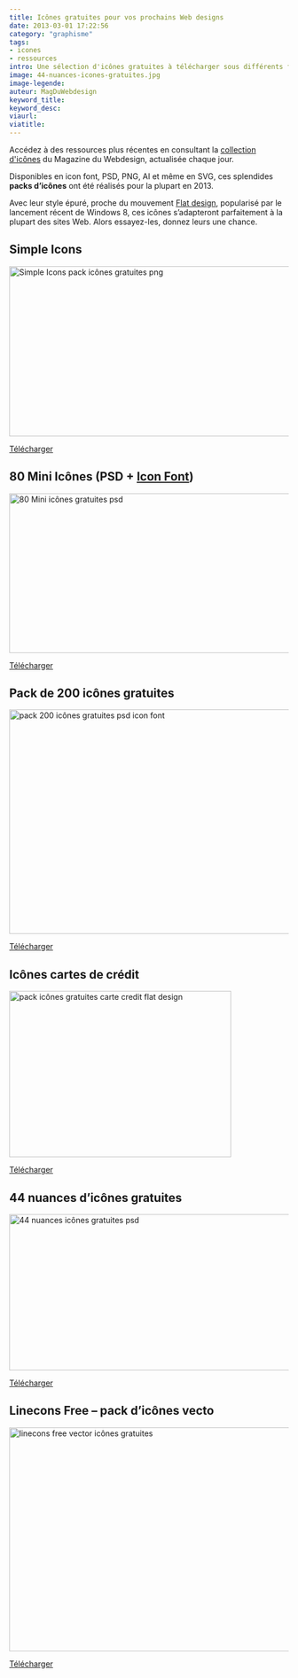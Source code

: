 ```yaml
---
title: Icônes gratuites pour vos prochains Web designs
date: 2013-03-01 17:22:56
category: "graphisme"
tags:
- icones
- ressources
intro: Une sélection d'icônes gratuites à télécharger sous différents formats. Il y en a pour tout les goûts – logos, applications mobiles, réseaux sociaux, pictogrammes, etc.
image: 44-nuances-icones-gratuites.jpg
image-legende:
auteur: MagDuWebdesign
keyword_title:
keyword_desc:
viaurl:
viatitle:
---
```

<p class="panel radius">Accédez à des ressources plus récentes en consultant la <a href="http://www.magazineduwebdesign.com/ressources/icones/">collection d'icônes</a> du Magazine du Webdesign, actualisée chaque jour.</p>
<p>Disponibles en icon font, PSD, PNG, AI et même en SVG, ces splendides <strong>packs d’icônes</strong> ont été réalisés pour la plupart en 2013.</p>
<p>Avec leur style épuré, proche du mouvement <a title="Comment aborder le flat design en 2013 ? 23 exemples à suivre" href="http://magazineduwebdesign.com/flat-design-23-exemples">Flat design</a>, popularisé par le lancement récent de Windows 8, ces icônes s’adapteront parfaitement à la plupart des sites Web. Alors essayez-les, donnez leurs une chance.</p>
<h2>Simple Icons</h2>
<p><img class="alignnone size-full wp-image-3675" title="Simple Icons pack icônes gratuites png" src="https://s3-eu-west-1.amazonaws.com/mdw-images/large/Simple-Icons-pack-icones-gratuites-png.jpg" alt="Simple Icons pack icônes gratuites png" width="555" height="307"></p>
<a class="button primary radius" href="http://simpleicons.org/" target="_blank">Télécharger</a>
<h2>80 Mini Icônes (PSD + <a title="22 icon Fonts gratuites – La grosse liste" href="http://magazineduwebdesign.com/icon-font-gratuite">Icon Font</a>)</h2>
<p><img class="alignnone size-full wp-image-3671" title="80 Mini icônes gratuites psd" src="https://s3-eu-west-1.amazonaws.com/mdw-images/large/80-Mini-Icones-gratuites-psd.jpg" alt="80 Mini icônes gratuites psd" width="555" height="288"></p>
<a class="button primary radius" href="http://www.premiumpixels.com/freebies/80-mini-icons-psd-icon-font/" target="_blank">Télécharger</a>
<h2 id="screenshot-title">Pack de 200 icônes gratuites</h2>
<p><img class="alignnone size-full wp-image-3673" title="pack 200 icônes gratuites psd icon font" src="https://s3-eu-west-1.amazonaws.com/mdw-images/large/pack-200-icones-gratuites-psd-icon-font.jpg" alt="pack 200 icônes gratuites psd icon font" width="555" height="405"></p>
<a class="button primary radius" href="http://dribbble.com/shots/951731-200-Free-Glyphs" target="_blank">Télécharger</a>
<h2>Icônes cartes de crédit</h2>
<p><img class="alignnone size-full wp-image-3674" title="pack icônes gratuites carte credit flat design" src="https://s3-eu-west-1.amazonaws.com/mdw-images/large/pack-icones-gratuites-carte-credit-flat-design.jpg" alt="pack icônes gratuites carte credit flat design" width="400" height="300"></p>
<a class="button primary radius" href="http://dribbble.com/shots/952897-Freebie-Flat-Credit-Cards" target="_blank">Télécharger</a>
<h2 id="screenshot-title">44 nuances d’icônes gratuites</h2>
<p><img class="alignnone size-full wp-image-3680" title="44 nuances icônes gratuites psd" src="https://s3-eu-west-1.amazonaws.com/mdw-images/large/44-nuances-icones-gratuites.jpg" alt="44 nuances icônes gratuites psd" width="555" height="282"></p>
<a class="button primary radius" href="http://dribbble.com/shots/885207-44-Shades-of-Free-Icons" target="_blank">Télécharger</a>
<h2>Linecons Free – pack d’icônes vecto</h2>
<p><img class="alignnone size-full wp-image-3672" title="linecons free vector icônes gratuites" src="https://s3-eu-west-1.amazonaws.com/mdw-images/large/linecons-free-vector-icones-gratuites.jpg" alt="linecons free vector icônes gratuites" width="555" height="404"></p>
<a class="button primary radius" href="http://designmodo.com/linecons-free/" target="_blank">Télécharger</a>
